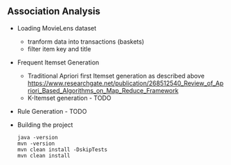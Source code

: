Association Analysis
--------------------

* Loading MovieLens dataset
    - tranform data into transactions (baskets)
    - filter item key and title 
    
* Frequent Itemset Generation 
    - Traditional Apriori first Itemset generation as described above
        https://www.researchgate.net/publication/268512540_Review_of_Apriori_Based_Algorithms_on_Map_Reduce_Framework
    - K-Itemset generation - TODO

* Rule Generation - TODO

* Building the project
    ``` 
    java -version
    mvn -version
    mvn clean install -DskipTests
    mvn clean install 
    ```
    
